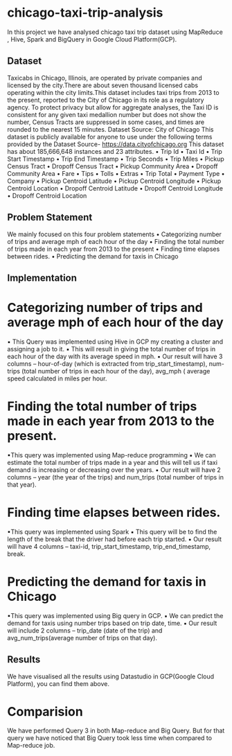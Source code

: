 # chicago-taxi-trip-analysis
In this project we have analysed chicago taxi trip dataset using MapReduce , Hive, Spark and BigQuery in Google Cloud Platform(GCP).

## Dataset
Taxicabs in Chicago, Illinois, are operated by private companies and licensed by the city.There are about seven thousand licensed cabs operating within the city limits.This dataset  includes taxi trips from 2013 to the present, reported to the City of Chicago in its role as a regulatory agency. To protect privacy but allow for aggregate analyses, the Taxi ID is consistent for any given taxi medallion number but does not show the number, Census Tracts are suppressed in some cases, and times are rounded to the nearest 15 minutes.
Dataset Source: City of Chicago
This dataset is publicly available for anyone to use under the following terms provided by the Dataset Source-
https://data.cityofchicago.org
This dataset has about 185,666,648 instances and 23 attributes.
• Trip Id
• Taxi Id
• Trip Start Timestamp
• Trip End Timestamp
• Trip Seconds
• Trip Miles
• Pickup Census Tract
• Dropoff Census Tract
• Pickup Community Area
• Dropoff Community Area
• Fare
• Tips
• Tolls
• Extras
• Trip Total
• Payment Type
• Company
• Pickup Centroid Latitude
• Pickup Centroid Longitude
• Pickup Centroid Location
• Dropoff Centroid Latitude
• Dropoff Centroid Longitude
• Dropoff Centroid Location

## Problem Statement
We mainly focused on this four problem statements
• Categorizing number of trips and average mph of each hour of the day
• Finding the total number of trips made in each year from 2013 to the present
• Finding time elapses between rides.
• Predicting the demand for taxis in Chicago

## Implementation
# Categorizing number of trips and average mph of each hour of the day 
▪ This Query was implemented using Hive in GCP my creating a cluster and assigning a job to it.
▪ This will result in giving the total number of trips in each hour of the day
with its average speed in mph.
▪ Our result will have 3 columns – hour-of-day (which is extracted from
trip_start_timestamp), num-trips (total number of trips in each hour of the
day), avg_mph ( average speed calculated in miles per hour.
# Finding the total number of trips made in each year from 2013 to the present.
▪This query was implemented using Map-reduce programming
▪ We can estimate the total number of trips made in a year and this will tell
us if taxi demand is increasing or decreasing over the years.
▪ Our result will have 2 columns – year (the year of the trips) and num_trips
(total number of trips in that year).
# Finding time elapses between rides.
▪This query was implemented using Spark
▪ This query will be to find the length of the break that the driver had before
each trip started.
▪ Our result will have 4 columns – taxi-id, trip_start_timestamp,
trip_end_timestamp, break.
# Predicting the demand for taxis in Chicago
▪This query was implemented using Big query in GCP.
▪ We can predict the demand for taxis using number trips based on trip date,
time.
▪ Our result will include 2 columns – trip_date (date of the trip) and
avg_num_trips(average number of trips on that day).

## Results
We have visualised all the results using Datastudio in GCP(Google Cloud Platform), you can find them above.
# Comparision
We have performed Query 3 in both Map-reduce and Big Query. But for that query we have noticed that Big Query took less time when compared to Map-reduce job.


